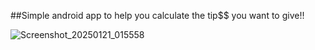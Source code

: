 ##Simple android app to help you calculate the tip$$ you want to give!!

![Screenshot_20250121_015558](https://github.com/user-attachments/assets/7daa2a4b-7a44-42db-8fe3-62d9f663a685)
